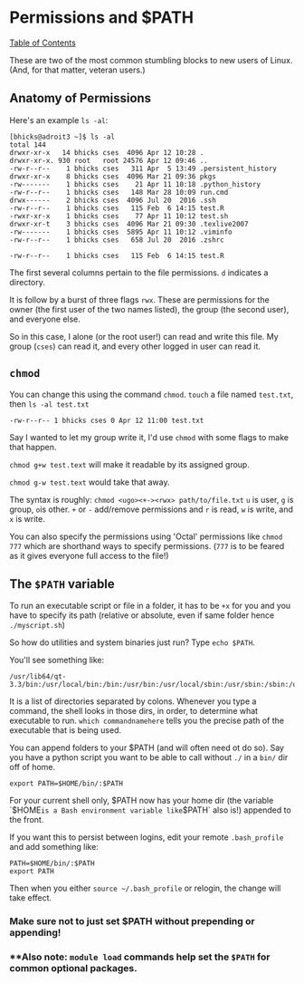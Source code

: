 # Permissions and $PATH

[Table of Contents](/hpc_beginning_workshop/)


These are two of the most common stumbling blocks to new users of Linux. (And,
for that matter, veteran users.)

## Anatomy of Permissions
Here's an example `ls -al`:
```
[bhicks@adroit3 ~]$ ls -al
total 144
drwxr-xr-x   14 bhicks cses  4096 Apr 12 10:28 .
drwxr-xr-x. 930 root   root 24576 Apr 12 09:46 ..
-rw-r--r--    1 bhicks cses   311 Apr  5 13:49 .persistent_history
drwxr-xr-x    8 bhicks cses  4096 Mar 21 09:36 pkgs
-rw-------    1 bhicks cses    21 Apr 11 10:18 .python_history
-rw-r--r--    1 bhicks cses   148 Mar 28 10:09 run.cmd
drwx------    2 bhicks cses  4096 Jul 20  2016 .ssh
-rw-r--r--    1 bhicks cses   115 Feb  6 14:15 test.R
-rwxr-xr-x    1 bhicks cses    77 Apr 11 10:12 test.sh
drwxr-xr-t    3 bhicks cses  4096 Mar 21 09:30 .texlive2007
-rw-------    1 bhicks cses  5895 Apr 11 10:12 .viminfo
-rw-r--r--    1 bhicks cses   658 Jul 20  2016 .zshrc
```

```
-rw-r--r--    1 bhicks cses   115 Feb  6 14:15 test.R
```

The first several columns pertain to the file permissions. `d` indicates a directory.

It is follow by a burst of three flags `rwx`. These are permissions for the owner
(the first user of the two names listed), the group (the second user), and everyone else.

So in this case, I alone (or the root user!) can read and write this file. My group (`cses`) can read it, and every other logged in user can read it.

## `chmod`
You can change this using the command `chmod`. `touch` a file named `test.txt`,
then `ls -al test.txt`
```
-rw-r--r-- 1 bhicks cses 0 Apr 12 11:00 test.txt
```

Say I wanted to let my group write it, I'd use `chmod` with some flags to make that happen.

`chmod g+w test.text` will make it readable by its assigned group.

`chmod g-w test.text` would take that away.

The syntax is roughly: `chmod <ugo><+-><rwx> path/to/file.txt`
`u` is user, `g` is group, `o`is other. `+` or `-` add/remove permissions and `r` is read, `w` is write, and `x` is write.

You can also specify the permissions using 'Octal' permissions like `chmod 777` which are shorthand ways to specify permissions. (`777` is to be feared as it gives everyone full access to the file!)

## The `$PATH` variable

To run an executable script or file in a folder, it has to be `+x` for you and you have to specify its path (relative or absolute, even if same folder hence `./myscript.sh`)

So how do utilities and system binaries just run? Type `echo $PATH`.

You'll see something like:
```
/usr/lib64/qt-3.3/bin:/usr/local/bin:/bin:/usr/bin:/usr/local/sbin:/usr/sbin:/sbin:/opt/puppetlabs/bin:/opt/dell/srvadmin/bin:/home/bhicks/bin
```

It is a list of directories separated by colons. Whenever you type a command,
the shell looks in those dirs, in order, to determine what executable to run.
`which commandnamehere` tells you the precise path of the executable that is being used.

You can append folders to your $PATH (and will often need ot do so). Say you have a python script
you want to be able to call without `./` in a `bin/` dir off of home.

```
export PATH=$HOME/bin/:$PATH
```
For your current shell only, $PATH now has your home dir (the variable `$HOME` is
a Bash environment variable like `$PATH` also is!) appended to the front.

If you want this to persist between logins, edit your remote `.bash_profile` and add something like:
```
PATH=$HOME/bin/:$PATH
export PATH
```

Then when you either `source ~/.bash_profile` or relogin, the change will take effect.

### **Make sure not to just set $PATH without prepending or appending!**

### **Also note: `module load` commands help set the `$PATH` for common optional packages.
